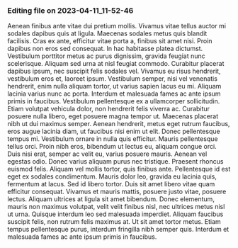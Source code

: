 

### Editing file on 2023-04-11_11-52-46

Aenean finibus ante vitae dui pretium mollis. Vivamus vitae tellus auctor mi sodales dapibus quis at ligula. Maecenas sodales metus quis blandit facilisis. Cras ex ante, efficitur vitae porta a, finibus sit amet nisi. Proin dapibus non eros sed consequat. In hac habitasse platea dictumst. Vestibulum porttitor metus ac purus dignissim, gravida feugiat nunc scelerisque. Aliquam sed urna at nisl feugiat commodo. Curabitur placerat dapibus ipsum, nec suscipit felis sodales vel. Vivamus eu risus hendrerit, vestibulum eros et, laoreet ipsum. Vestibulum semper, nisi vel venenatis hendrerit, enim nulla aliquam tortor, ut varius sapien lacus eu mi. Aliquam lacinia varius nunc ac porta. Interdum et malesuada fames ac ante ipsum primis in faucibus. Vestibulum pellentesque ex a ullamcorper sollicitudin.
Etiam volutpat vehicula dolor, non hendrerit felis viverra ac. Curabitur posuere nulla libero, eget posuere magna tempor ut. Maecenas placerat nibh ut dui maximus semper. Aenean hendrerit, metus eget rutrum faucibus, eros augue lacinia diam, ut faucibus nisi enim ut elit. Donec pellentesque tempus mi. Vestibulum ornare in nulla quis efficitur. Mauris pellentesque tellus orci. Proin nibh eros, bibendum ut lectus eu, aliquam congue orci. Duis nisi erat, semper ac velit eu, varius posuere mauris. Aenean vel egestas odio. Donec varius aliquam purus nec tristique. Praesent rhoncus euismod felis.
Aliquam vel mollis tortor, quis finibus ante. Pellentesque id est eget ex sodales condimentum. Mauris dolor leo, gravida eu lacinia quis, fermentum at lacus. Sed id libero tortor. Duis sit amet libero vitae quam efficitur consequat. Vivamus et mauris mattis, posuere justo vitae, posuere lectus. Aliquam ultrices at ligula sit amet bibendum. Donec elementum, mauris non maximus volutpat, velit velit finibus nisl, nec ultrices metus nisl ut urna. Quisque interdum leo sed malesuada imperdiet. Aliquam faucibus suscipit felis, non rutrum felis maximus at. Ut sit amet tortor metus. Etiam tempus pellentesque purus, interdum fringilla nibh semper quis. Interdum et malesuada fames ac ante ipsum primis in faucibus.


